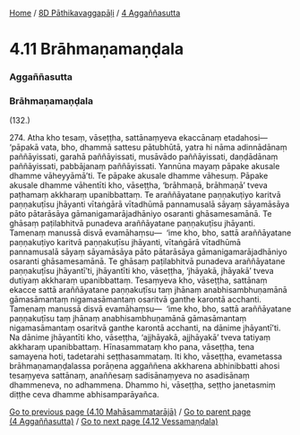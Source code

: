 
[Home](/) / [8D Pāthikavaggapāḷi](/tipitaka/8D.md) / [4 Aggaññasutta](/tipitaka/8D/4.md)

# 4.11 Brāhmaṇamaṇḍala

### Aggaññasutta

### Brāhmaṇamaṇḍala

(132.)

274\. Atha kho tesaṃ, vāseṭṭha, sattānaṃyeva ekaccānaṃ etadahosi—  ‘pāpakā vata, bho, dhammā sattesu pātubhūtā, yatra hi nāma adinnādānaṃ paññāyissati, garahā paññāyissati, musāvādo paññāyissati, daṇḍādānaṃ paññāyissati, pabbājanaṃ paññāyissati. Yannūna mayaṃ pāpake akusale dhamme vāheyyāmā’ti. Te pāpake akusale dhamme vāhesuṃ. Pāpake akusale dhamme vāhentīti kho, vāseṭṭha, ‘brāhmaṇā, brāhmaṇā’ tveva paṭhamaṃ akkharaṃ upanibbattaṃ. Te araññāyatane paṇṇakuṭiyo karitvā paṇṇakuṭīsu jhāyanti vītaṅgārā vītadhūmā pannamusalā sāyaṃ sāyamāsāya pāto pātarāsāya gāmanigamarājadhāniyo osaranti ghāsamesamānā. Te ghāsaṃ paṭilabhitvā punadeva araññāyatane paṇṇakuṭīsu jhāyanti. Tamenaṃ manussā disvā evamāhaṃsu—  ‘ime kho, bho, sattā araññāyatane paṇṇakuṭiyo karitvā paṇṇakuṭīsu jhāyanti, vītaṅgārā vītadhūmā pannamusalā sāyaṃ sāyamāsāya pāto pātarāsāya gāmanigamarājadhāniyo osaranti ghāsamesamānā. Te ghāsaṃ paṭilabhitvā punadeva araññāyatane paṇṇakuṭīsu jhāyantī’ti, jhāyantīti kho, vāseṭṭha, ‘jhāyakā, jhāyakā’ tveva dutiyaṃ akkharaṃ upanibbattaṃ. Tesaṃyeva kho, vāseṭṭha, sattānaṃ ekacce sattā araññāyatane paṇṇakuṭīsu taṃ jhānaṃ anabhisambhuṇamānā gāmasāmantaṃ nigamasāmantaṃ osaritvā ganthe karontā acchanti. Tamenaṃ manussā disvā evamāhaṃsu—  ‘ime kho, bho, sattā araññāyatane paṇṇakuṭīsu taṃ jhānaṃ anabhisambhuṇamānā gāmasāmantaṃ nigamasāmantaṃ osaritvā ganthe karontā acchanti, na dānime jhāyantī’ti. Na dānime jhāyantīti kho, vāseṭṭha, ‘ajjhāyakā, ajjhāyakā’ tveva tatiyaṃ akkharaṃ upanibbattaṃ. Hīnasammataṃ kho pana, vāseṭṭha, tena samayena hoti, tadetarahi seṭṭhasammataṃ. Iti kho, vāseṭṭha, evametassa brāhmaṇamaṇḍalassa porāṇena aggaññena akkharena abhinibbatti ahosi tesaṃyeva sattānaṃ, anaññesaṃ sadisānaṃyeva no asadisānaṃ dhammeneva, no adhammena. Dhammo hi, vāseṭṭha, seṭṭho janetasmiṃ diṭṭhe ceva dhamme abhisamparāyañca.

[Go to previous page (4.10 Mahāsammatarājā)](/tipitaka/8D/4/4.10.md) / [Go to parent page (4 Aggaññasutta)](/tipitaka/8D/4.md) / [Go to next page (4.12 Vessamaṇḍala)](/tipitaka/8D/4/4.12.md)



